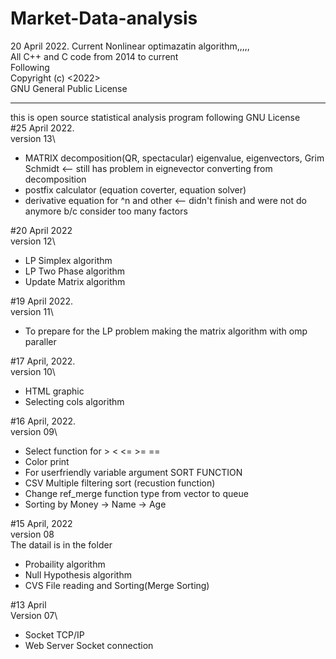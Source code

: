 # Market-Data-analysis

20 April 2022.
Current Nonlinear optimazatin algorithm,,,,,\
All C++ and C code from 2014 to  current\
Following\
Copyright (c) <2022> <Useop Gim>\
  GNU General Public License
____________

this is open source statistical analysis program following GNU License\
#25 April 2022.\
  version 13\
  - MATRIX decomposition(QR, spectacular) eigenvalue, eigenvectors, Grim Schmidt <-- still has problem in eignevector converting from decomposition
  - postfix calculator (equation coverter, equation solver)
  - derivative equation for ^n and other <-- didn't finish and were not do anymore b/c consider too many factors
                                                                                     
                                                                                     
#20 April 2022\
version 12\
- LP Simplex algorithm
- LP Two Phase algorithm
- Update Matrix algorithm

#19 April 2022.\
version 11\
- To prepare for the LP problem making the matrix algorithm with omp paraller

#17 April, 2022.\
version 10\
 - HTML graphic
 - Selecting cols algorithm

#16 April, 2022.\
version 09\
- Select function for > < <= >= ==
- Color print
- For userfriendly variable argument SORT FUNCTION 
- CSV Multiple filtering sort (recustion function)
- Change ref_merge function type from vector to queue
- Sorting by Money -> Name -> Age

#15 April, 2022\
version 08 \
The datail is in the folder
- Probaility algorithm
- Null Hypothesis algorithm
- CVS File reading and Sorting(Merge Sorting)

#13 April \
Version 07\
- Socket TCP/IP 
- Web Server Socket connection
